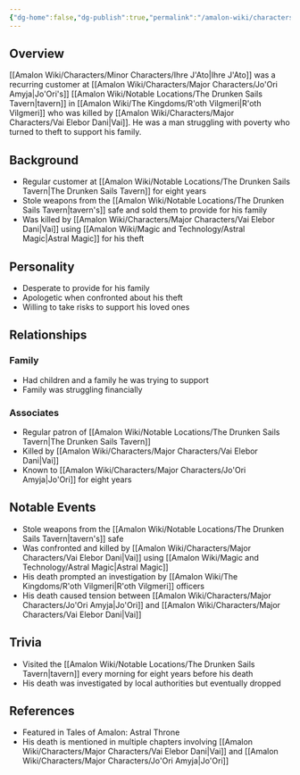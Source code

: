 ```yaml
---
{"dg-home":false,"dg-publish":true,"permalink":"/amalon-wiki/characters/minor-characters/ihre-j-ato/","dgPassFrontmatter":true,"noteIcon":""}
---
```


## Overview
[[Amalon Wiki/Characters/Minor Characters/Ihre J'Ato\|Ihre J'Ato]] was a recurring customer at [[Amalon Wiki/Characters/Major Characters/Jo'Ori Amyja\|Jo'Ori's]] [[Amalon Wiki/Notable Locations/The Drunken Sails Tavern\|tavern]] in [[Amalon Wiki/The Kingdoms/R'oth Vilgmeri\|R'oth Vilgmeri]] who was killed by [[Amalon Wiki/Characters/Major Characters/Vai Elebor Dani\|Vai]]. He was a man struggling with poverty who turned to theft to support his family.

## Background
- Regular customer at [[Amalon Wiki/Notable Locations/The Drunken Sails Tavern\|The Drunken Sails Tavern]] for eight years
- Stole weapons from the [[Amalon Wiki/Notable Locations/The Drunken Sails Tavern\|tavern's]] safe and sold them to provide for his family
- Was killed by [[Amalon Wiki/Characters/Major Characters/Vai Elebor Dani\|Vai]] using [[Amalon Wiki/Magic and Technology/Astral Magic\|Astral Magic]] for his theft

## Personality
- Desperate to provide for his family
- Apologetic when confronted about his theft
- Willing to take risks to support his loved ones

## Relationships
### Family
- Had children and a family he was trying to support
- Family was struggling financially

### Associates
- Regular patron of [[Amalon Wiki/Notable Locations/The Drunken Sails Tavern\|The Drunken Sails Tavern]]
- Killed by [[Amalon Wiki/Characters/Major Characters/Vai Elebor Dani\|Vai]]
- Known to [[Amalon Wiki/Characters/Major Characters/Jo'Ori Amyja\|Jo'Ori]] for eight years

## Notable Events
- Stole weapons from the [[Amalon Wiki/Notable Locations/The Drunken Sails Tavern\|tavern's]] safe
- Was confronted and killed by [[Amalon Wiki/Characters/Major Characters/Vai Elebor Dani\|Vai]] using [[Amalon Wiki/Magic and Technology/Astral Magic\|Astral Magic]]
- His death prompted an investigation by [[Amalon Wiki/The Kingdoms/R'oth Vilgmeri\|R'oth Vilgmeri]] officers
- His death caused tension between [[Amalon Wiki/Characters/Major Characters/Jo'Ori Amyja\|Jo'Ori]] and [[Amalon Wiki/Characters/Major Characters/Vai Elebor Dani\|Vai]]

## Trivia
- Visited the [[Amalon Wiki/Notable Locations/The Drunken Sails Tavern\|tavern]] every morning for eight years before his death
- His death was investigated by local authorities but eventually dropped

## References
- Featured in Tales of Amalon: Astral Throne
- His death is mentioned in multiple chapters involving [[Amalon Wiki/Characters/Major Characters/Vai Elebor Dani\|Vai]] and [[Amalon Wiki/Characters/Major Characters/Jo'Ori Amyja\|Jo'Ori]]